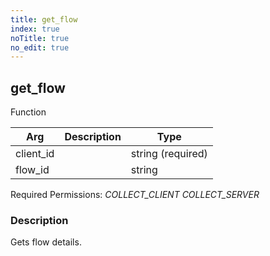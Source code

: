 ```yaml
---
title: get_flow
index: true
noTitle: true
no_edit: true
---
```




<div class="vql_item"></div>


## get_flow
<span class='vql_type pull-right page-header'>Function</span>



<div class="vqlargs"></div>

Arg | Description | Type
----|-------------|-----
client_id||string (required)
flow_id||string

Required Permissions: 
<i class="linkcolour label pull-right label-success">COLLECT_CLIENT</i>
<i class="linkcolour label pull-right label-success">COLLECT_SERVER</i>

### Description

Gets flow details.

